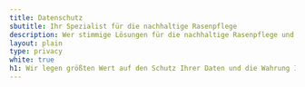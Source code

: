 ```yaml
---
title: Datenschutz
sbutitle: Ihr Spezialist für die nachhaltige Rasenpflege
description: Wer stimmige Lösungen für die nachhaltige Rasenpflege und natürliche Sportflächen sucht, findet mit grashobber den passenden Weg. 
layout: plain
type: privacy
white: true
h1: Wir legen größten Wert auf den Schutz Ihrer Daten und die Wahrung Ihrer Privatsphäre
---
```

